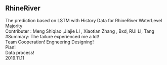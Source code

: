## RhineRiver
The prediction based on LSTM with History Data for RhineRiver WaterLevel Majority \
  Contributer : Meng Shiqiao ,JIajie LI , Xiaotian Zhang , Bxd, RUI LI, Tang  \
#Summary:
  The failure experienced me a lot! \
  Team Cooperation! Engneering Designing!\
  Plan! \
  Data process!  \
  2019.11.11
